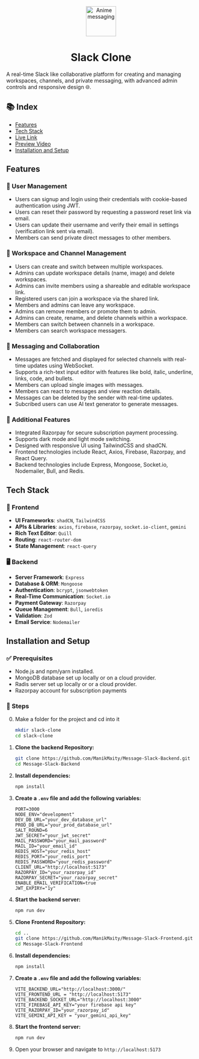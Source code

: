 <div align="center">
    <img width="80" alt="Anime messaging" src="https://dka575ofm4ao0.cloudfront.net/pages-transactional_logos/retina/250389/Group.png"/>
    <h1>Slack Clone</h1>
</div>

A real-time Slack like collaborative platform for creating and managing workspaces, channels, and private messaging, with advanced admin controls and responsive design 🌐.

## 📚 Index
- [Features](#features)
- [Tech Stack](#tech-stack)
- [Live Link](#live-link)
- [Preview Video](#preview-video)
- [Installation and Setup](#installation-and-setup)

## Features


### 🔐 User Management

- Users can signup and login using their credentials with cookie-based authentication using JWT.
- Users can reset their password by requesting a password reset link via email.
- Users can update their username and verify their email in settings (verification link sent via email).
- Members can send private direct messages to other members.

### 🏢 Workspace and Channel Management

- Users can create and switch between multiple workspaces.
- Admins can update workspace details (name, image) and delete workspaces.
- Admins can invite members using a shareable and editable workspace link.
- Registered users can join a workspace via the shared link.
- Members and admins can leave any workspace.
- Admins can remove members or promote them to admin.
- Admins can create, rename, and delete channels within a workspace.
- Members can switch between channels in a workspace.
- Members can search workspace messagers.

### 💬 Messaging and Collaboration

- Messages are fetched and displayed for selected channels with real-time updates using WebSocket.
- Supports a rich-text input editor with features like bold, italic, underline, links, code, and bullets.
- Members can upload single images with messages.
- Members can react to messages and view reaction details.
- Messages can be deleted by the sender with real-time updates.
- Subcribed users can use AI text generator to generate messages.

### 🌟 Additional Features

- Integrated Razorpay for secure subscription payment processing.
- Supports dark mode and light mode switching.
- Designed with responsive UI using TailwindCSS and shadCN.
- Frontend technologies include React, Axios, Firebase, Razorpay, and React Query.
- Backend technologies include Express, Mongoose, Socket.io, Nodemailer, Bull, and Redis.

## Tech Stack

### 🎨 Frontend

- **UI Frameworks**: `shadCN`, `TailwindCSS`
- **APIs & Libraries**: `axios`, `firebase`, `razorpay`, `socket.io-client`, `gemini`
- **Rich Text Editor**: `Quill`
- **Routing**: `react-router-dom`
- **State Management**: `react-query`

### 🖥️ Backend

- **Server Framework**: `Express`
- **Database & ORM**: `Mongoose`
- **Authentication**: `bcrypt`, `jsonwebtoken`
- **Real-Time Communication**: `Socket.io`
- **Payment Gateway**: `Razorpay`
- **Queue Management**: `Bull`, `ioredis`
- **Validation**: `Zod`
- **Email Service**: `Nodemailer`


## Installation and Setup

### ✅ Prerequisites

- Node.js and npm/yarn installed.
- MongoDB database set up locally or on a cloud provider.
- Radis server set up locally or or a cloud provider.
- Razorpay account for subscription payments

### 📝 Steps

0. Make a folder for the project and cd into it

   ```bash
   mkdir slack-clone
   cd slack-clone
   ```

1. **Clone the backend Repository:**
   ```bash
   git clone https://github.com/ManikMaity/Message-Slack-Backend.git
   cd Message-Slack-Backend
   ```
2. **Install dependencies:**
   ```bash
   npm install
   ```
3. **Create a `.env` file and add the following variables:**
   ```env
   PORT=3000
   NODE_ENV="development"
   DEV_DB_URL="your_dev_database_url"
   PROD_DB_URL="your_prod_database_url"
   SALT_ROUND=6
   JWT_SECRET="your_jwt_secret"
   MAIL_PASSWORD="your_mail_password"
   MAIL_ID="your_email_id"
   REDIS_HOST="your_redis_host"
   REDIS_PORT="your_redis_port"
   REDIS_PASSWORD="your_redis_password"
   CLIENT_URL="http://localhost:5173"
   RAZORPAY_ID="your_razorpay_id"
   RAZORPAY_SECRET="your_razorpay_secret"
   ENABLE_EMAIL_VERIFICATION=true
   JWT_EXPIRY="1y"
   ```
4. **Start the backend server:**
   ```bash
   npm run dev
   ```
5. **Clone Frontend Repository:**
   ```bash
   cd ..
   git clone https://github.com/ManikMaity/Message-Slack-Frontend.git
   cd Message-Slack-Frontend
   ```
6. **Install dependencies:**
   ```bash
   npm install
   ```
7. **Create a `.env` file and add the following variables:**
   ```env
   VITE_BACKEND_URL="http://localhost:3000/"
   VITE_FRONTEND_URL = "http://localhost:5173"
   VITE_BACKEND_SOCKET_URL="http://localhost:3000"
   VITE_FIREBASE_API_KEY="your firebase api key"
   VITE_RAZORPAY_ID="your_razorpay_id"
   VITE_GEMINI_API_KEY = "your_gemini_api_key"
   ```
8. **Start the frontend server:**
   ```bash
   npm run dev
   ```
9. Open your browser and navigate to `http://localhost:5173`
